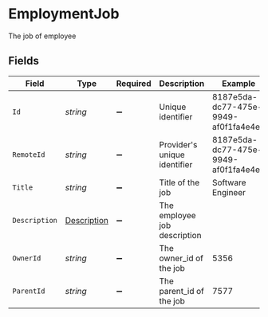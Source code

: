 # EmploymentJob

The job of employee


## Fields

| Field                                                 | Type                                                  | Required                                              | Description                                           | Example                                               |
| ----------------------------------------------------- | ----------------------------------------------------- | ----------------------------------------------------- | ----------------------------------------------------- | ----------------------------------------------------- |
| `Id`                                                  | *string*                                              | :heavy_minus_sign:                                    | Unique identifier                                     | 8187e5da-dc77-475e-9949-af0f1fa4e4e3                  |
| `RemoteId`                                            | *string*                                              | :heavy_minus_sign:                                    | Provider's unique identifier                          | 8187e5da-dc77-475e-9949-af0f1fa4e4e3                  |
| `Title`                                               | *string*                                              | :heavy_minus_sign:                                    | Title of the job                                      | Software Engineer                                     |
| `Description`                                         | [Description](../../Models/Components/Description.md) | :heavy_minus_sign:                                    | The employee job description                          |                                                       |
| `OwnerId`                                             | *string*                                              | :heavy_minus_sign:                                    | The owner_id of the job                               | 5356                                                  |
| `ParentId`                                            | *string*                                              | :heavy_minus_sign:                                    | The parent_id of the job                              | 7577                                                  |
